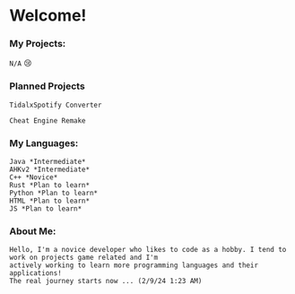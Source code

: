 # Welcome!

### My Projects:
`N/A`
😢

### Planned Projects
`TidalxSpotify Converter`

`Cheat Engine Remake`

### My Languages:
    Java *Intermediate*
    AHKv2 *Intermediate*
    C++ *Novice*
    Rust *Plan to learn*
    Python *Plan to learn*
    HTML *Plan to learn*
    JS *Plan to learn*
    
    

### About Me:
    Hello, I'm a novice developer who likes to code as a hobby. I tend to work on projects game related and I'm 
    actively working to learn more programming languages and their applications!
    The real journey starts now ... (2/9/24 1:23 AM)
